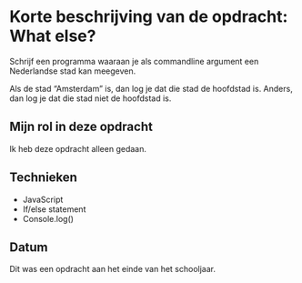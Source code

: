 # Korte beschrijving van de opdracht: What else?

Schrijf een programma waaraan je als commandline argument een Nederlandse stad kan meegeven.

Als de stad “Amsterdam” is, dan log je dat die stad de hoofdstad is.
Anders, dan log je dat die stad niet de hoofdstad is.

## Mijn rol in deze opdracht

Ik heb deze opdracht alleen gedaan.

## Technieken

- JavaScript
- If/else statement
- Console.log()

## Datum

Dit was een opdracht aan het einde van het schooljaar.
